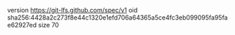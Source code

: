 version https://git-lfs.github.com/spec/v1
oid sha256:4428a2c273f8e44c1320e1efd706a64365a5ce4fc3eb099095fa95fae62927ed
size 70
